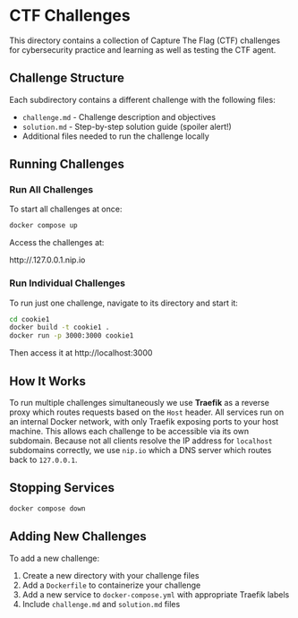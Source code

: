 # CTF Challenges

This directory contains a collection of Capture The Flag (CTF) challenges for cybersecurity practice and learning as well as testing the CTF agent.

## Challenge Structure

Each subdirectory contains a different challenge with the following files:

- `challenge.md` - Challenge description and objectives
- `solution.md` - Step-by-step solution guide (spoiler alert!)
- Additional files needed to run the challenge locally

## Running Challenges

### Run All Challenges

To start all challenges at once:

```bash
docker compose up
```

Access the challenges at:

http://<challenge-name>.127.0.0.1.nip.io

### Run Individual Challenges

To run just one challenge, navigate to its directory and start it:

```bash
cd cookie1
docker build -t cookie1 .
docker run -p 3000:3000 cookie1
```

Then access it at http://localhost:3000

## How It Works

To run multiple challenges simultaneously we use **Traefik** as a reverse proxy which routes requests based on the `Host` header. All services run on an internal Docker network, with only Traefik exposing ports to your host machine. This allows each challenge to be accessible via its own subdomain. Because not all clients resolve the IP address for `localhost` subdomains correctly, we use `nip.io` which a DNS server which routes back to `127.0.0.1`.

## Stopping Services

```bash
docker compose down
```

## Adding New Challenges

To add a new challenge:

1. Create a new directory with your challenge files
2. Add a `Dockerfile` to containerize your challenge
3. Add a new service to `docker-compose.yml` with appropriate Traefik labels
4. Include `challenge.md` and `solution.md` files
